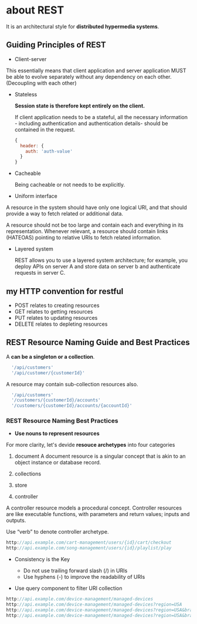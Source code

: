 # about REST

 It is an architectural style for **distributed hypermedia systems**.

## Guiding Principles of REST

- Client-server

This essentially means that client application and server application MUST be able to evolve separately without any dependency on each other. (Decoupling with each other)

- Stateless

  **Session state is therefore kept entirely on the client.**

  If client application needs to be a stateful, all the necessary information - including authentication and authentication details- should be contained in the request.

  ```javascript
  {
    header: {
      auth: 'auth-value'
    }
  }
  ```

- Cacheable

  Being cacheable or not needs to be explicitly.

- Uniform interface

 A resource in the system should have only one logical URI, and that should provide a way to fetch related or additional data.

 A resource should not be too large and contain each and everything in its representation. Whenever relevant, a resource should contain links (HATEOAS) pointing to relative URIs to fetch related information.

- Layered system

  REST allows you to use a layered system architecture; for example, you deploy APIs on server A and store data on server b and authenticate requests in server C.

## my HTTP convention for restful

- POST relates to creating resources
- GET relates to getting resources
- PUT relates to updating resources
- DELETE relates to depleting resources

## REST Resource Naming Guide and Best Practices

A **can be a singleton or a collection**.

```javascript
  '/api/customers'
  '/api/customer/{customerId}'
```

A resource may contain sub-collection resources also.

```javascript
  '/api/customers'
  '/customers/{customerId}/accounts'
  '/customers/{customerId}/accounts/{accountId}'
```

### REST Resource Naming Best Practices

- **Use nouns to represent resources**

For more clarity, let's devide **resouce archetypes** into four categories

  1. document
  A document resource is a singular concept that is akin to an object instance or database record.

  2. collections

  3. store

  4. controller

  A controller resource models a procedural concept. Controller resources are like executable functions, with parameters and return values; inputs and outputs.

  Use “verb” to denote controller archetype.

  ```js
  http://api.example.com/cart-management/users/{id}/cart/checkout
  http://api.example.com/song-management/users/{id}/playlist/play
  ```

- Consistency is the Key

  - Do not use trailing forward slash (/) in URIs
  - Use hyphens (-) to improve the readability of URIs

- Use query component to filter URI collection

```js
http://api.example.com/device-management/managed-devices
http://api.example.com/device-management/managed-devices?region=USA
http://api.example.com/device-management/managed-devices?region=USA&brand=XYZ
http://api.example.com/device-management/managed-devices?region=USA&brand=XYZ&sort=installation-date
```